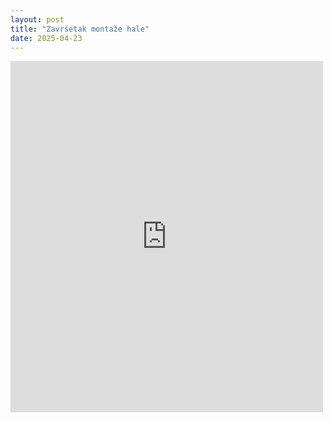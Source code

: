```yaml
---
layout: post
title: "Završetak montaže hale"
date: 2025-04-23
---
```


<iframe src="https://www.facebook.com/plugins/post.php?href=https%3A%2F%2Fwww.facebook.com%2Fweldingmont%2Fposts%2Fpfbid0Yq6HzbTeu2cmNPL5JGWKg7iwPWmBLjtKrvu8fGVRmuHCmL3jRtzqPH65C2yBBdFnl&show_text=true&width=500" width="500" height="562" style="border:none;overflow:hidden" scrolling="no" frameborder="0" allowfullscreen="true" allow="autoplay; clipboard-write; encrypted-media; picture-in-picture; web-share"></iframe>
